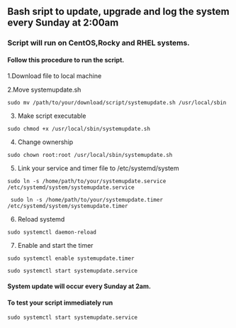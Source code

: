 ## Bash sript to update, upgrade and log the system every Sunday at 2:00am

### Script will run on CentOS,Rocky and RHEL systems.

#### Follow this procedure to run the script.

1.Download file to local machine

2.Move systemupdate.sh
```
sudo mv /path/to/your/download/script/systemupdate.sh /usr/local/sbin

```
3. Make script executable
```
sudo chmod +x /usr/local/sbin/systemupdate.sh

```
4. Change ownership
```
sudo chown root:root /usr/local/sbin/systemupdate.sh

```
5. Link your service and timer file to /etc/systemd/system
```
sudo ln -s /home/path/to/your/systemupdate.service /etc/systemd/system/systemupdate.service 

```
```
 sudo ln -s /home/path/to/your/systemupdate.timer /etc/systemd/system/systemupdate.timer

```
6. Reload systemd

```
sudo systemctl daemon-reload

```
7. Enable and start the timer

```
sudo systemctl enable systemupdate.timer

```
```
sudo systemctl start systemupdate.service

```
#### System update will occur every Sunday at 2am.
#### To test your script immediately run

```
sudo systemctl start systemupdate.service

````
